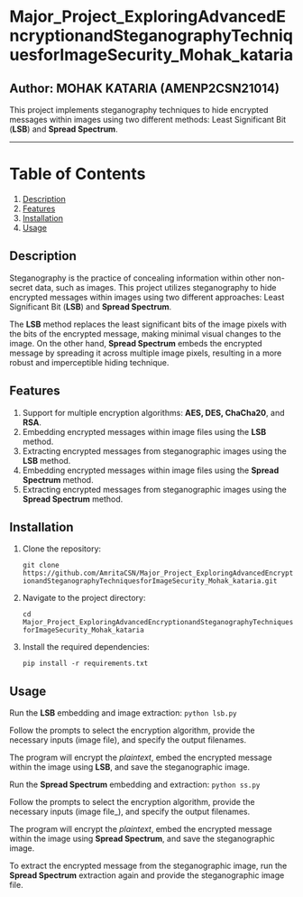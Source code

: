 # Major_Project_ExploringAdvancedEncryptionandSteganographyTechniquesforImageSecurity_Mohak_kataria
## Author: MOHAK KATARIA (AMENP2CSN21014)

This project implements steganography techniques to hide encrypted messages within images using two different methods: Least Significant Bit (**LSB**) and **Spread Spectrum**.

---
# Table of Contents
1. [Description](#Description)
2. [Features](#Features)
3. [Installation](#Installation)
4. [Usage](#Usage)

## Description
Steganography is the practice of concealing information within other non-secret data, such as images. This project utilizes steganography to hide encrypted messages within images using two different approaches: Least Significant Bit (**LSB**) and **Spread Spectrum**.

The **LSB** method replaces the least significant bits of the image pixels with the bits of the encrypted message, making minimal visual changes to the image. On the other hand, **Spread Spectrum** embeds the encrypted message by spreading it across multiple image pixels, resulting in a more robust and imperceptible hiding technique.


## Features
1. Support for multiple encryption algorithms: **AES, DES, ChaCha20**, and **RSA**.
2. Embedding encrypted messages within image files using the **LSB** method.
3. Extracting encrypted messages from steganographic images using the **LSB** method.
4. Embedding encrypted messages within image files using the **Spread Spectrum** method.
5. Extracting encrypted messages from steganographic images using the **Spread Spectrum** method.

## Installation
1. Clone the repository:
    
    `git clone https://github.com/AmritaCSN/Major_Project_ExploringAdvancedEncryptionandSteganographyTechniquesforImageSecurity_Mohak_kataria.git`

2. Navigate to the project directory:
    
    `cd Major_Project_ExploringAdvancedEncryptionandSteganographyTechniquesforImageSecurity_Mohak_kataria`

3. Install the required dependencies:
    
    `pip install -r requirements.txt`

## Usage
Run the **LSB** embedding and image extraction: `python lsb.py`

Follow the prompts to select the encryption algorithm, provide the necessary inputs (image file), and specify the output filenames.

The program will encrypt the _plaintext_, embed the encrypted message within the image using **LSB**, and save the steganographic image.

Run the **Spread Spectrum** embedding and extraction: `python ss.py`

Follow the prompts to select the encryption algorithm, provide the necessary inputs (image file_), and specify the output filenames.

The program will encrypt the _plaintext_, embed the encrypted message within the image using **Spread Spectrum**, and save the steganographic image.

To extract the encrypted message from the steganographic image, run the **Spread Spectrum** extraction again and provide the steganographic image file.
